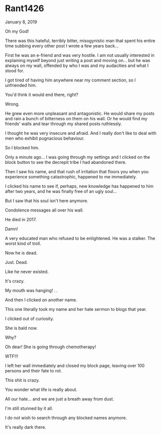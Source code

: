 # Rant1426

January  8, 2019

Oh my God!

There was this hateful, terribly bitter, misogynistic man that spent his entire time subbing every other post I wrote a few years back...

First he was an e-friend and was very hostile. I am not usually interested in explaining myself beyond just writing a post and moving on... but he was always on my wall, offended by who I was and my audacities and what I stood for.

I got tired of having him anywhere near my comment section, so I unfriended him.

You'd think it would end there, right?

Wrong. 

He grew even more unpleasant and antagonistic. He would share my posts and rain a bunch of bitterness on them on his wall. Or he would find my friends' walls and tear through my shared posts ruthlessly.

I thought he was very insecure and afraid. And I really don't like to deal with men who exhibit pugnacious behaviour.

So I blocked him.

Only a minute ago... I was going through my settings and I clicked on the block button to see the decrepit tribe I had abandoned there. 

Then I saw his name, and that rush of irritation that floors you when you experience something catastrophic, happened to me immediately. 

I clicked his name to see if, perhaps, new knowledge has happened to him after two years, and he was finally free of an ugly soul...

But I saw that his soul isn't here anymore.

Condolence messages all over his wall.

He died in 2017.

Damn!

A very educated man who refused to be enlightened. He was a stalker. The worst kind of troll.

Now he is dead.

Just. Dead.

Like he never existed.

It's crazy. 

My mouth was hanging!
.
.

And then I clicked on another name.

This one literally took my name and her hate sermon to blogs that year.

I clicked out of curiosity. 

She is bald now.

Why?

Oh dear! She is going through chemotherapy!

WTF!!!

I left her wall immediately and closed my block page, leaving over 100 persons and their fate to rot.

This shit is crazy. 

You wonder what life is really about.

All our hate... and we are just a breath away from dust.

I'm still stunned by it all.

I do not wish to search through any blocked names anymore. 

It's really dark there.